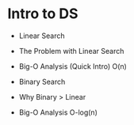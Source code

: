 # Intro to DS

- Linear Search
- The Problem with Linear Search
- Big-O Analysis (Quick Intro) O(n)

- Binary Search
- Why Binary > Linear
- Big-O Analysis O-log(n)
